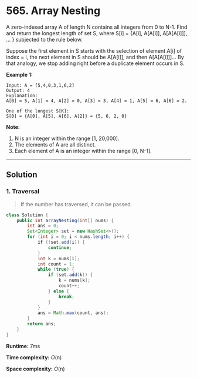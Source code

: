 # 565. Array Nesting

A zero-indexed array A of length N contains all integers from 0 to N-1. Find and return the longest length of set S, where S[i] = {A[i], A[A[i]], A[A[A[i]]], ... } subjected to the rule below.

Suppose the first element in S starts with the selection of element A[i] of index = i, the next element in S should be A[A[i]], and then A[A[A[i]]]… By that analogy, we stop adding right before a duplicate element occurs in S.

**Example 1:**

```
Input: A = [5,4,0,3,1,6,2]
Output: 4
Explanation: 
A[0] = 5, A[1] = 4, A[2] = 0, A[3] = 3, A[4] = 1, A[5] = 6, A[6] = 2.

One of the longest S[K]:
S[0] = {A[0], A[5], A[6], A[2]} = {5, 6, 2, 0}
```

**Note:**

1. N is an integer within the range [1, 20,000].
2. The elements of A are all distinct.
3. Each element of A is an integer within the range [0, N-1].

---

## Solution

### 1. Traversal

> If the number has traversed, it can be passed.

```java
class Solution {
    public int arrayNesting(int[] nums) {
        int ans = 0;
        Set<Integer> set = new HashSet<>();
        for (int i = 0; i < nums.length; i++) {
            if (!set.add(i)) {
                continue;
            }
            int k = nums[i];
            int count = 1;
            while (true) {
                if (set.add(k)) {
                    k = nums[k];
                    count++;
                } else {
                    break;
                }
            }
            ans = Math.max(count, ans);
        }
        return ans;
    }
}
```

**Runtime:** 7ms

**Time complexity:** *O*(n)

**Space complexity:** *O*(n)